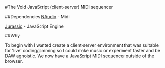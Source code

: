 #The Void
JavaScript (client-server) MIDI sequencer


##Dependencies
[NAudio](https://github.com/naudio/NAudio/) - Midi

[Jurassic](https://github.com/paulbartrum/jurassic) - JavaScript Engine

##Why

To begin with I wanted create a client-server environment that was suitable for 'live' coding/jamming so I could make music or experiment faster and be DAW agnoistic. 
We now have a JavaScript MIDI sequencer outside of the browser.


